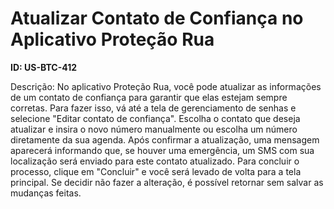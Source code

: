 # Atualizar Contato de Confiança no Aplicativo Proteção Rua

**ID: US-BTC-412**

Descrição: No aplicativo Proteção Rua, você pode atualizar as informações de um contato de confiança para garantir que elas estejam sempre corretas. Para fazer isso, vá até a tela de gerenciamento de senhas e selecione "Editar contato de confiança". Escolha o contato que deseja atualizar e insira o novo número manualmente ou escolha um número diretamente da sua agenda. Após confirmar a atualização, uma mensagem aparecerá informando que, se houver uma emergência, um SMS com sua localização será enviado para este contato atualizado. Para concluir o processo, clique em "Concluir" e você será levado de volta para a tela principal. Se decidir não fazer a alteração, é possível retornar sem salvar as mudanças feitas.